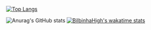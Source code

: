 [![Top Langs](https://github-readme-stats.vercel.app/api/top-langs/?username=WallisonLima&layout=compact)](https://github.com/WallisonLima/github-readme-stats)

![Anurag's GitHub stats](https://github-readme-stats.vercel.app/api?username=WallisonLima&count_private=true&show_icons=true&theme=tokyonight)
[![BilbinhaHigh's wakatime stats](https://github-readme-stats.vercel.app/api/wakatime?username=WallisonLima)](https://github.com/WallisonLima/github-readme-stats)
